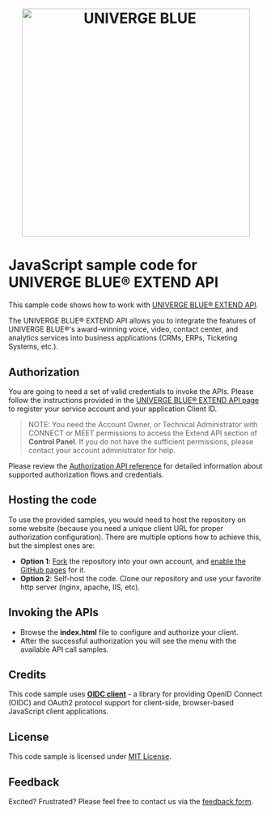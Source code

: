 <h1 align="center">
  <a href="https://developer.univerge.blue/">
    <img alt="UNIVERGE BLUE" title="UNIVERGE BLUE" src="https://developer.univerge.blue/assets/images/logo-beta.svg" width="450">
  </a>
</h1>

# JavaScript sample code for UNIVERGE BLUE® EXTEND API

  This sample code shows how to work with <a href="https://developer.univerge.blue/index.html">UNIVERGE BLUE® EXTEND API</a>.
  
  The UNIVERGE BLUE® EXTEND API allows you to integrate the features of UNIVERGE BLUE®'s award-winning voice, video, contact center, and analytics services into business applications (CRMs, ERPs, Ticketing Systems, etc.).

## Authorization

   You are going to need a set of valid credentials to invoke the APIs. Please follow the instructions provided in the [UNIVERGE BLUE® EXTEND API page](https://kb.univerge.blue/en-US/Article/63780) to register your service account and your application Client ID.

   > NOTE: You need the Account Owner, or Technical Administrator with CONNECT or MEET permissions to access the Extend API section of **Control Panel**. If you do not have the sufficient permissions, please contact your account administrator for help.

   Please review the [Authorization API reference](https://developer.univerge.blue/api/spec/calling/index.html#dev-guide-auth-guide) for detailed information about supported authorization flows and credentials.

## Hosting the code

  To use the provided samples, you would need to host the repository on some website (because you need a unique client URL for proper authorization configuration). There are multiple options how to achieve this, but the simplest ones are:

* **Option 1**: [Fork](https://github.com/univerge-blue/extend-api-samples/fork) the repository into your own account, and [enable the GitHub pages](https://docs.github.com/en/pages/getting-started-with-github-pages/creating-a-github-pages-site) for it.
* **Option 2**: Self-host the code. Clone our repository and use your favorite http server (nginx, apache, IIS, etc).

## Invoking the APIs

* Browse the **index.html** file to configure and authorize your client.
* After the successful authorization you will see the menu with the available API call samples.

## Credits

  This code sample uses [**OIDC client**](https://github.com/IdentityModel/oidc-client-js) - a library for providing OpenID Connect (OIDC) and OAuth2 protocol support for client-side, browser-based JavaScript client applications.

## License

  This code sample is licensed under [MIT License](https://github.com/univerge-blue/extend-api-samples/blob/main/LICENSE).

## Feedback

  Excited? Frustrated? Please feel free to contact us via the [feedback form](https://developer.univerge.blue/articles/feedback.html).
